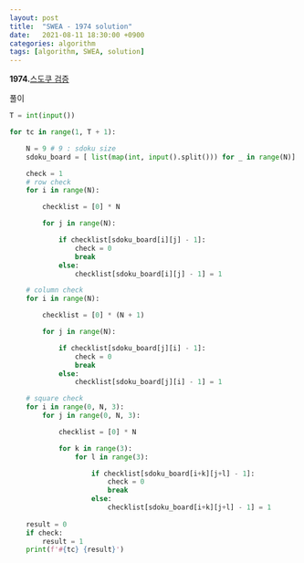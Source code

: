 ```yaml
---
layout: post
title:  "SWEA - 1974 solution"
date:   2021-08-11 18:30:00 +0900
categories: algorithm
tags: [algorithm, SWEA, solution]
---
```

**1974.**[스도쿠 검증](https://swexpertacademy.com/main/code/problem/problemDetail.do?contestProbId=AV5Psz16AYEDFAUq&categoryId=AV5Psz16AYEDFAUq&categoryType=CODE&problemTitle=1974&orderBy=FIRST_REG_DATETIME&selectCodeLang=ALL&select-1=&pageSize=10&pageIndex=1)

풀이

```python
T = int(input())

for tc in range(1, T + 1):

    N = 9 # 9 : sdoku size
    sdoku_board = [ list(map(int, input().split())) for _ in range(N)] # N * N array (9 * 9)

    check = 1
    # row check
    for i in range(N):

        checklist = [0] * N

        for j in range(N):

            if checklist[sdoku_board[i][j] - 1]:
                check = 0
                break
            else:
                checklist[sdoku_board[i][j] - 1] = 1

    # column check
    for i in range(N):

        checklist = [0] * (N + 1)

        for j in range(N):

            if checklist[sdoku_board[j][i] - 1]:
                check = 0
                break
            else:
                checklist[sdoku_board[j][i] - 1] = 1

    # square check
    for i in range(0, N, 3):
        for j in range(0, N, 3):

            checklist = [0] * N

            for k in range(3):
                for l in range(3):

                    if checklist[sdoku_board[i+k][j+l] - 1]:
                        check = 0
                        break
                    else:
                        checklist[sdoku_board[i+k][j+l] - 1] = 1
    
    result = 0
    if check:
        result = 1
    print(f'#{tc} {result}')
```

